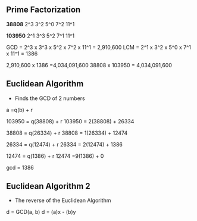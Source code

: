 ## Prime Factorization
**38808**
2^3 3^2 5^0 7^2 11^1

**103950**
2^1 3^3 5^2 7^1 11^1

GCD = 2^3 x 3^3 x 5^2 x 7^2 x 11^1 = 2,910,600
LCM = 2^1 x 3^2 x 5^0 x 7^1 x 11^1 = 1386

2,910,600 x 1386 =4,034,091,600
38808 x 103950 = 4,034,091,600

## Euclidean Algorithm
- Finds the GCD of 2 numbers

a =q(b) + r

103950 = q(38808)  + r
103950 = 2(38808) + 26334

38808 = q(26334) + r
38808 = 1(26334) + 12474

26334 = q(12474) + r
26334 = 2(12474) + 1386

12474 = q(1386) + r
12474 =9(1386) + 0

gcd = 1386


## Euclidean Algorithm 2
- The reverse of the Euclidean Algorithm

d = GCD(a, b)
d = (a)x - (b)y




